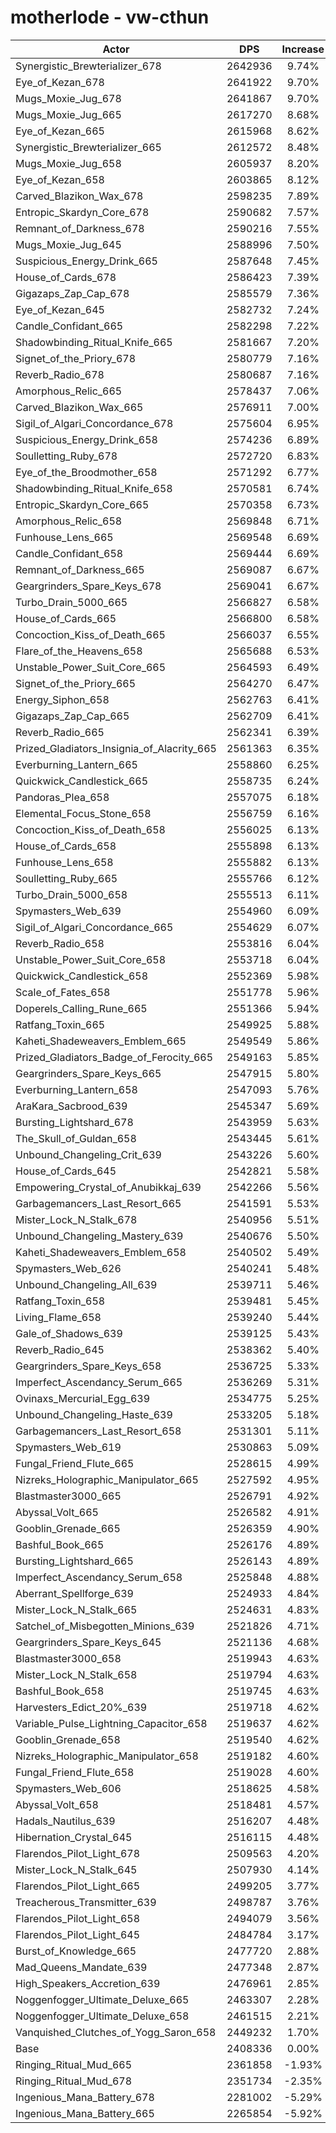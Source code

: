 # motherlode - vw-cthun
| Actor | DPS | Increase |
|---|:---:|:---:|
|Synergistic_Brewterializer_678|2642936|9.74%|
|Eye_of_Kezan_678|2641922|9.70%|
|Mugs_Moxie_Jug_678|2641867|9.70%|
|Mugs_Moxie_Jug_665|2617270|8.68%|
|Eye_of_Kezan_665|2615968|8.62%|
|Synergistic_Brewterializer_665|2612572|8.48%|
|Mugs_Moxie_Jug_658|2605937|8.20%|
|Eye_of_Kezan_658|2603865|8.12%|
|Carved_Blazikon_Wax_678|2598235|7.89%|
|Entropic_Skardyn_Core_678|2590682|7.57%|
|Remnant_of_Darkness_678|2590216|7.55%|
|Mugs_Moxie_Jug_645|2588996|7.50%|
|Suspicious_Energy_Drink_665|2587648|7.45%|
|House_of_Cards_678|2586423|7.39%|
|Gigazaps_Zap_Cap_678|2585579|7.36%|
|Eye_of_Kezan_645|2582732|7.24%|
|Candle_Confidant_665|2582298|7.22%|
|Shadowbinding_Ritual_Knife_665|2581667|7.20%|
|Signet_of_the_Priory_678|2580779|7.16%|
|Reverb_Radio_678|2580687|7.16%|
|Amorphous_Relic_665|2578437|7.06%|
|Carved_Blazikon_Wax_665|2576911|7.00%|
|Sigil_of_Algari_Concordance_678|2575604|6.95%|
|Suspicious_Energy_Drink_658|2574236|6.89%|
|Soulletting_Ruby_678|2572720|6.83%|
|Eye_of_the_Broodmother_658|2571292|6.77%|
|Shadowbinding_Ritual_Knife_658|2570581|6.74%|
|Entropic_Skardyn_Core_665|2570358|6.73%|
|Amorphous_Relic_658|2569848|6.71%|
|Funhouse_Lens_665|2569548|6.69%|
|Candle_Confidant_658|2569444|6.69%|
|Remnant_of_Darkness_665|2569087|6.67%|
|Geargrinders_Spare_Keys_678|2569041|6.67%|
|Turbo_Drain_5000_665|2566827|6.58%|
|House_of_Cards_665|2566800|6.58%|
|Concoction_Kiss_of_Death_665|2566037|6.55%|
|Flare_of_the_Heavens_658|2565688|6.53%|
|Unstable_Power_Suit_Core_665|2564593|6.49%|
|Signet_of_the_Priory_665|2564270|6.47%|
|Energy_Siphon_658|2562763|6.41%|
|Gigazaps_Zap_Cap_665|2562709|6.41%|
|Reverb_Radio_665|2562341|6.39%|
|Prized_Gladiators_Insignia_of_Alacrity_665|2561363|6.35%|
|Everburning_Lantern_665|2558860|6.25%|
|Quickwick_Candlestick_665|2558735|6.24%|
|Pandoras_Plea_658|2557075|6.18%|
|Elemental_Focus_Stone_658|2556759|6.16%|
|Concoction_Kiss_of_Death_658|2556025|6.13%|
|House_of_Cards_658|2555898|6.13%|
|Funhouse_Lens_658|2555882|6.13%|
|Soulletting_Ruby_665|2555766|6.12%|
|Turbo_Drain_5000_658|2555513|6.11%|
|Spymasters_Web_639|2554960|6.09%|
|Sigil_of_Algari_Concordance_665|2554629|6.07%|
|Reverb_Radio_658|2553816|6.04%|
|Unstable_Power_Suit_Core_658|2553718|6.04%|
|Quickwick_Candlestick_658|2552369|5.98%|
|Scale_of_Fates_658|2551778|5.96%|
|Doperels_Calling_Rune_665|2551366|5.94%|
|Ratfang_Toxin_665|2549925|5.88%|
|Kaheti_Shadeweavers_Emblem_665|2549549|5.86%|
|Prized_Gladiators_Badge_of_Ferocity_665|2549163|5.85%|
|Geargrinders_Spare_Keys_665|2547915|5.80%|
|Everburning_Lantern_658|2547093|5.76%|
|AraKara_Sacbrood_639|2545347|5.69%|
|Bursting_Lightshard_678|2543959|5.63%|
|The_Skull_of_Guldan_658|2543445|5.61%|
|Unbound_Changeling_Crit_639|2543226|5.60%|
|House_of_Cards_645|2542821|5.58%|
|Empowering_Crystal_of_Anubikkaj_639|2542266|5.56%|
|Garbagemancers_Last_Resort_665|2541591|5.53%|
|Mister_Lock_N_Stalk_678|2540956|5.51%|
|Unbound_Changeling_Mastery_639|2540676|5.50%|
|Kaheti_Shadeweavers_Emblem_658|2540502|5.49%|
|Spymasters_Web_626|2540241|5.48%|
|Unbound_Changeling_All_639|2539711|5.46%|
|Ratfang_Toxin_658|2539481|5.45%|
|Living_Flame_658|2539240|5.44%|
|Gale_of_Shadows_639|2539125|5.43%|
|Reverb_Radio_645|2538362|5.40%|
|Geargrinders_Spare_Keys_658|2536725|5.33%|
|Imperfect_Ascendancy_Serum_665|2536269|5.31%|
|Ovinaxs_Mercurial_Egg_639|2534775|5.25%|
|Unbound_Changeling_Haste_639|2533205|5.18%|
|Garbagemancers_Last_Resort_658|2531301|5.11%|
|Spymasters_Web_619|2530863|5.09%|
|Fungal_Friend_Flute_665|2528615|4.99%|
|Nizreks_Holographic_Manipulator_665|2527592|4.95%|
|Blastmaster3000_665|2526791|4.92%|
|Abyssal_Volt_665|2526582|4.91%|
|Gooblin_Grenade_665|2526359|4.90%|
|Bashful_Book_665|2526176|4.89%|
|Bursting_Lightshard_665|2526143|4.89%|
|Imperfect_Ascendancy_Serum_658|2525848|4.88%|
|Aberrant_Spellforge_639|2524933|4.84%|
|Mister_Lock_N_Stalk_665|2524631|4.83%|
|Satchel_of_Misbegotten_Minions_639|2521826|4.71%|
|Geargrinders_Spare_Keys_645|2521136|4.68%|
|Blastmaster3000_658|2519943|4.63%|
|Mister_Lock_N_Stalk_658|2519794|4.63%|
|Bashful_Book_658|2519745|4.63%|
|Harvesters_Edict_20%_639|2519718|4.62%|
|Variable_Pulse_Lightning_Capacitor_658|2519637|4.62%|
|Gooblin_Grenade_658|2519540|4.62%|
|Nizreks_Holographic_Manipulator_658|2519182|4.60%|
|Fungal_Friend_Flute_658|2519028|4.60%|
|Spymasters_Web_606|2518625|4.58%|
|Abyssal_Volt_658|2518481|4.57%|
|Hadals_Nautilus_639|2516207|4.48%|
|Hibernation_Crystal_645|2516115|4.48%|
|Flarendos_Pilot_Light_678|2509563|4.20%|
|Mister_Lock_N_Stalk_645|2507930|4.14%|
|Flarendos_Pilot_Light_665|2499205|3.77%|
|Treacherous_Transmitter_639|2498787|3.76%|
|Flarendos_Pilot_Light_658|2494079|3.56%|
|Flarendos_Pilot_Light_645|2484784|3.17%|
|Burst_of_Knowledge_665|2477720|2.88%|
|Mad_Queens_Mandate_639|2477348|2.87%|
|High_Speakers_Accretion_639|2476961|2.85%|
|Noggenfogger_Ultimate_Deluxe_665|2463307|2.28%|
|Noggenfogger_Ultimate_Deluxe_658|2461515|2.21%|
|Vanquished_Clutches_of_Yogg_Saron_658|2449232|1.70%|
|Base|2408336|0.00%|
|Ringing_Ritual_Mud_665|2361858|-1.93%|
|Ringing_Ritual_Mud_678|2351734|-2.35%|
|Ingenious_Mana_Battery_678|2281002|-5.29%|
|Ingenious_Mana_Battery_665|2265854|-5.92%|
